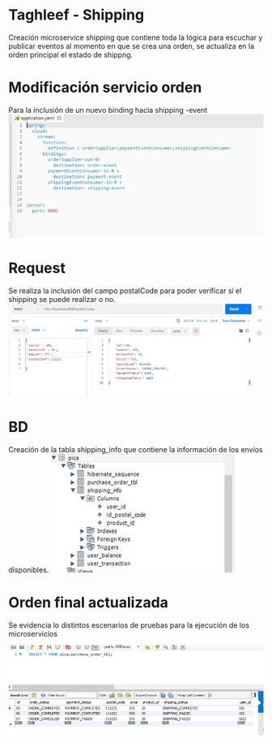 # Taghleef - Shipping

Creación microservice shipping que contiene toda la lógica para escuchar y publicar eventos al momento en que se crea una orden, se actualiza en la orden principal el estado de shippng.

# Modificación servicio orden
Para la inclusión de un nuevo binding hacia shipping -event
![alt text](https://github.com/agsking1993/shipping/blob/master/order.jpg)


# Request
Se realiza la inclusión del campo postalCode para poder verificar si el shipping se puede realizar o no.
![alt text](https://github.com/agsking1993/shipping/blob/master/request.jpg)

# BD
Creación de la tabla shipping_info que contiene la información de los envíos disponibles.
![alt text](https://github.com/agsking1993/shipping/blob/master/bd.jpg)

# Orden final actualizada 

Se evidencia lo distintos escenarios de pruebas para la ejecución de los microservicios

![alt text](https://github.com/agsking1993/shipping/blob/master/final.jpg)
